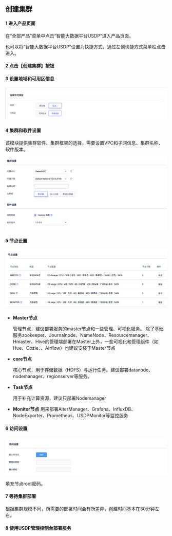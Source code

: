 

## 创建集群


#### 1 进入产品页面

在“全部产品”菜单中点击“智能大数据平台USDP”进入产品页面。

也可以将“智能大数据平台USDP”设置为快捷方式，通过左侧快捷方式菜单栏点击进入。

#### 2 点击【创建集群】按钮

#### 3 设置地域和可用区信息
![](/images/地域和可用区选择.png)

#### 4 集群和软件设置

该模块提供集群软件、集群框架的选择，需要设置VPC和子网信息、集群名称、软件版本。

![](/images/集群和软件设置.png)


#### 5 节点设置

![](/images/节点设置.png)

- **Master节点**

    管理节点，建议部署服务的master节点和一些管理、可视化服务。
    除了基础服务zookeeper、Journalnode、NameNode、Resourcemanager、Hmaster、Hive的管理端部署在Master上外，一些可视化和管理组件（如Hue、Oozie、、Airflow）也建议安装于Master节点

- **core节点**

    核心节点，用于存储数据（HDFS）与运行任务。建议部署datanode、nodemanager、regionserver等服务。

- **Task节点**

     用于补充计算资源，建议只部署Nodemanager

- **Monitor节点**
    用来部署AlterManager、Grafana、InfluxDB、NodeExporter、Prometheus、USDPMonitor等监控服务

#### 6 访问设置
![](/images/访问设置.png)

填充节点root密码。

#### 7 等待集群部署

根据集群规模不同，所需要的部署时间会有所差异，创建时间基本在30分钟左右。

#### 8 使用USDP管理控制台部署服务





